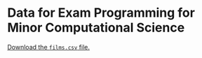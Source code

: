 # Data for Exam Programming for Minor Computational Science

[Download the `films.csv` file.](https://raw.githubusercontent.com/spcourse/exam-tests/main/data/films.csv)
